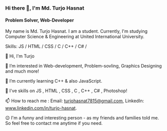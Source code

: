 ### Hi there 👋, I'm Md. Turjo Hasnat
#### Problem Solver, Web-Developer


My name is Md. Turjo Hasnat. I am a student. Currently, I'm studying Computer Science & Engineering at United International University. 

Skills:  JS / HTML / CSS / C / C++ / C# /

👋 Hi, I'm Turjo 

👀 I’m interested in Web-development, Problem-sovling, Graphics Designing and much more!

🌱 I’m currently learning C++ & also JavaScript.

💞️ I've skills on JS , HTML , CSS , C , C++ , C# , Photoshop!

📫 How to reach me : 
Email: turjohasnat7815@gmail.com, 
LinkedIn: www.linkedin.com/in/turjo-hasnat.

😉 I'm a funny and interesting person - as my friends and families told me. So feel free to contact me anytime if you need.
